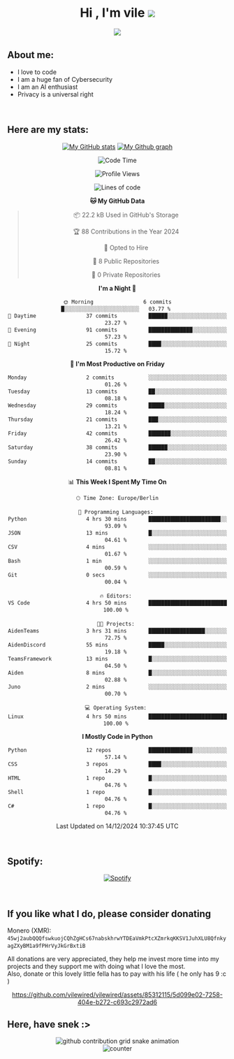 <h1 align="center">Hi , I'm vile <img src="https://media.giphy.com/media/hvRJCLFzcasrR4ia7z/giphy.gif" width="35"></h1>
<p align="center">
  <a href="https://github.com/viledissociation"><img src="https://readme-typing-svg.demolab.com?font=Roboto+Mono&weight=300&size=28&duration=4000&pause=100&color=C109F7&center=true&vCenter=true&width=580&height=127&lines=I'm+a+programmer;I'm+an+AI+enthusiast;I'm+a+big+fan+of+Neural+Networks;I'm+interested+in+Computer+Science;I+love+Cybersecurity;By+the+way+I+use+Arch+%F0%9F%92%80"></a>
</p>

## About me:

- I love to code
- I am a huge fan of Cybersecurity
- I am an AI enthusiast
- Privacy is a universal right

<br>

## Here are my stats:

<div align="center">
    
 [![My GitHub stats](https://github-readme-stats.vercel.app/api?username=vilewired&count_private=true&show_icons=true&theme=radical)](https://github.com/vilewired)
 [![My Github graph](http://github-profile-summary-cards.vercel.app/api/cards/profile-details?username=vilewired&theme=radical)](https://github.com/vilewired)

<!--START_SECTION:waka-->
![Code Time](http://img.shields.io/badge/Code%20Time-366%20hrs%2033%20mins-blue)

![Profile Views](http://img.shields.io/badge/Profile%20Views-1-blue)

![Lines of code](https://img.shields.io/badge/From%20Hello%20World%20I%27ve%20Written-41.2%20thousand%20lines%20of%20code-blue)

**🐱 My GitHub Data** 

> 📦 22.2 kB Used in GitHub's Storage 
 > 
> 🏆 88 Contributions in the Year 2024
 > 
> 💼 Opted to Hire
 > 
> 📜 8 Public Repositories 
 > 
> 🔑 0 Private Repositories 
 > 
**I'm a Night 🦉** 

```text
🌞 Morning                6 commits           █░░░░░░░░░░░░░░░░░░░░░░░░   03.77 % 
🌆 Daytime                37 commits          ██████░░░░░░░░░░░░░░░░░░░   23.27 % 
🌃 Evening                91 commits          ██████████████░░░░░░░░░░░   57.23 % 
🌙 Night                  25 commits          ████░░░░░░░░░░░░░░░░░░░░░   15.72 % 
```
📅 **I'm Most Productive on Friday** 

```text
Monday                   2 commits           ░░░░░░░░░░░░░░░░░░░░░░░░░   01.26 % 
Tuesday                  13 commits          ██░░░░░░░░░░░░░░░░░░░░░░░   08.18 % 
Wednesday                29 commits          █████░░░░░░░░░░░░░░░░░░░░   18.24 % 
Thursday                 21 commits          ███░░░░░░░░░░░░░░░░░░░░░░   13.21 % 
Friday                   42 commits          ███████░░░░░░░░░░░░░░░░░░   26.42 % 
Saturday                 38 commits          ██████░░░░░░░░░░░░░░░░░░░   23.90 % 
Sunday                   14 commits          ██░░░░░░░░░░░░░░░░░░░░░░░   08.81 % 
```


📊 **This Week I Spent My Time On** 

```text
🕑︎ Time Zone: Europe/Berlin

💬 Programming Languages: 
Python                   4 hrs 30 mins       ███████████████████████░░   93.09 % 
JSON                     13 mins             █░░░░░░░░░░░░░░░░░░░░░░░░   04.61 % 
CSV                      4 mins              ░░░░░░░░░░░░░░░░░░░░░░░░░   01.67 % 
Bash                     1 min               ░░░░░░░░░░░░░░░░░░░░░░░░░   00.59 % 
Git                      0 secs              ░░░░░░░░░░░░░░░░░░░░░░░░░   00.04 % 

🔥 Editors: 
VS Code                  4 hrs 50 mins       █████████████████████████   100.00 % 

🐱‍💻 Projects: 
AidenTeams               3 hrs 31 mins       ██████████████████░░░░░░░   72.75 % 
AidenDiscord             55 mins             █████░░░░░░░░░░░░░░░░░░░░   19.18 % 
TeamsFramework           13 mins             █░░░░░░░░░░░░░░░░░░░░░░░░   04.50 % 
Aiden                    8 mins              █░░░░░░░░░░░░░░░░░░░░░░░░   02.88 % 
Juno                     2 mins              ░░░░░░░░░░░░░░░░░░░░░░░░░   00.70 % 

💻 Operating System: 
Linux                    4 hrs 50 mins       █████████████████████████   100.00 % 
```

**I Mostly Code in Python** 

```text
Python                   12 repos            ██████████████░░░░░░░░░░░   57.14 % 
CSS                      3 repos             ████░░░░░░░░░░░░░░░░░░░░░   14.29 % 
HTML                     1 repo              █░░░░░░░░░░░░░░░░░░░░░░░░   04.76 % 
Shell                    1 repo              █░░░░░░░░░░░░░░░░░░░░░░░░   04.76 % 
C#                       1 repo              █░░░░░░░░░░░░░░░░░░░░░░░░   04.76 % 
```




 Last Updated on 14/12/2024 10:37:45 UTC
<!--END_SECTION:waka-->
</div>
<br>

## Spotify:

<div align="center">

[![Spotify](https://whois-hoeless.vercel.app/api/spotify?background_color=0d1117&border_color=090d13)](https://open.spotify.com/user/heanchenhorst)
</div>

<br>

## If you like what I do, please consider donating

Monero (XMR): ```45wj2aubQQQfswkuojCQhZgHCs67nabskhrwYTDEaVmkPtcXZmrkqKKSV1JuhXLU8QfnkyagZXyBM1a9fPHrVyJkGrBxtiB```

All donations are very appreciated, they help me invest more time into my projects and they support me with doing what I love the most.  
Also, donate or this lovely little fella has to pay with his life (  he only has 9 :c  )

<div align="center">


https://github.com/vilewired/vilewired/assets/85312115/5d099e02-7258-404e-b272-c693c2972ad6


</div>

## Here, have snek :>
<div align="center">
<picture>
  <source media="(prefers-color-scheme: dark)" srcset="https://raw.githubusercontent.com/vilewired/vilewired/output/github-contribution-grid-snake-dark.svg">
  <source media="(prefers-color-scheme: light)" srcset="https://raw.githubusercontent.com/vilewired/vilewired/output/github-contribution-grid-snake.svg">
  <img alt="github contribution grid snake animation" src="https://raw.githubusercontent.com/vilewired/vilewired/output/github-contribution-grid-snake.svg">
</div>

<div align="center">
  <img src="https://moe-counter.glitch.me/get/@hoeless_count?theme=rule34" alt="counter" />
</div>
